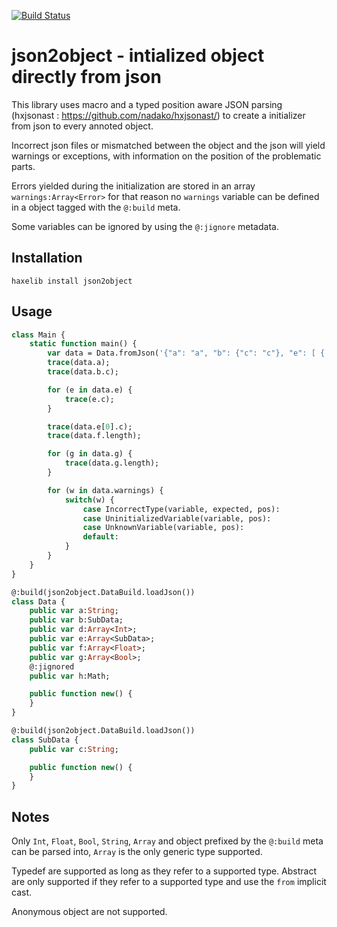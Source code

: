 [![Build Status](https://travis-ci.org/elnabo/json2object.svg?branch=master)](https://travis-ci.org/elnabo/json2object)

# json2object - intialized object directly from json

This library uses macro and a typed position aware JSON parsing (hxjsonast : <https://github.com/nadako/hxjsonast/>) to create a initializer from json to every annoted object.

Incorrect json files or mismatched between the object and the json will yield warnings or exceptions, with information on the position of the problematic parts.

Errors yielded during the initialization are stored in an array `warnings:Array<Error>` for that reason no `warnings` variable can be defined in a object tagged with the `@:build` meta.

Some variables can be ignored by using the `@:jignore` metadata.

## Installation

```
haxelib install json2object
```

## Usage
```haxe
class Main {
	static function main() {
		var data = Data.fromJson('{"a": "a", "b": {"c": "c"}, "e": [ { "c": "1" }, { "c": "2" } ], "f": [], "g": [ true ] }', "file.json");
		trace(data.a);
		trace(data.b.c);

		for (e in data.e) {
			trace(e.c);
		}

		trace(data.e[0].c);
		trace(data.f.length);

		for (g in data.g) {
			trace(data.g.length);
		}

		for (w in data.warnings) {
			switch(w) {
				case IncorrectType(variable, expected, pos):
				case UninitializedVariable(variable, pos):
				case UnknownVariable(variable, pos):
				default:
			}
		}
	}
}

@:build(json2object.DataBuild.loadJson())
class Data {
	public var a:String;
	public var b:SubData;
	public var d:Array<Int>;
	public var e:Array<SubData>;
	public var f:Array<Float>;
	public var g:Array<Bool>;
	@:jignored
	public var h:Math;

	public function new() {
	}
}

@:build(json2object.DataBuild.loadJson())
class SubData {
	public var c:String;

	public function new() {
	}
}
```

## Notes

Only `Int`, `Float`, `Bool`, `String`, `Array` and object prefixed by the `@:build` meta can be parsed into, `Array` is the only generic type supported.

Typedef are supported as long as they refer to a supported type. Abstract are only supported if they refer to a supported type and use the `from` implicit cast.

Anonymous object are not supported.
